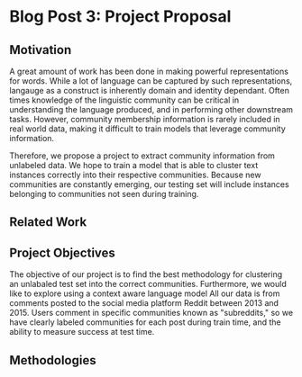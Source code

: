 # Blog Post 3: Project Proposal

## Motivation

A great amount of work has been done in making powerful representations for words. 
While a lot of language can be captured by such representations, langauge 
as a construct is inherently domain and identity dependant.
Often times knowledge of the linguistic community can be critical 
in understanding the language produced, and in performing other
downstream tasks. However, community membership information is rarely included in real world data, making
it difficult to train models that leverage community information.

Therefore, we propose a project to extract community information from unlabeled data. We hope to train a model that is able
to cluster text instances correctly into their respective communities. Because new communities are constantly emerging, 
our testing set will include instances belonging to communities not seen during training. 

## Related Work


## Project Objectives

The objective of our project is to find the best methodology for clustering an unlabaled test set into the 
correct communities. Furthermore, we would like to explore using a context aware language model 
All our data is from comments posted to the social media platform Reddit between 2013 and 2015. Users
comment in specific communities known as "subreddits," so we have clearly labeled communities for each post during train time,
and the ability to measure success at test time.

## Methodologies

